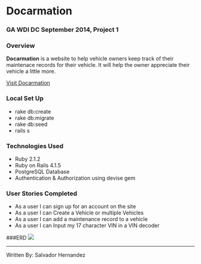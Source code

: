 # Docarmation

### GA WDI DC September 2014, Project 1

### Overview
**Docarmation** is a website to help vehicle owners keep track of their maintenace records for their vehicle. It will help the owner appreciate their vehicle a little more.

[Visit Docarmation](http://quiet-stream-4980.herokuapp.com/)

### Local Set Up
* rake db:create
* rake db:migrate
* rake db:seed
* rails s

### Technologies Used

* Ruby 2.1.2
* Ruby on Rails 4.1.5
* PostgreSQL Database
* Authentication & Authorization using devise gem

### User Stories Completed
* As a user I can sign up for an account on the site
* As a user I can Create a Vehicle or multiple Vehicles
* As a user I can add a maintenance record to a vehicle
* As a user I can Input my 17 character VIN in a VIN decoder

###ERD
![](http://www.gliffy.com/go/publish/image/6154187/L.png)

---
Written By: Salvador Hernandez
